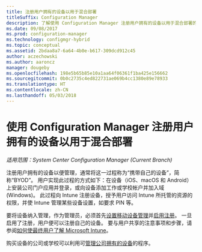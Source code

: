 ```yaml
---
title: 注册用户拥有的设备以用于混合部署
titleSuffix: Configuration Manager
description: 了解使用 Configuration Manager 注册用户拥有的设备以用于混合部署的不同方法。
ms.date: 09/08/2017
ms.prod: configuration-manager
ms.technology: configmgr-hybrid
ms.topic: conceptual
ms.assetid: 2bdaa8a7-6a64-4b0e-b617-309dcd912c45
author: aczechowski
ms.author: aaroncz
manager: dougeby
ms.openlocfilehash: 198e5b65b85e10a1aa64f06361f1ba425e156662
ms.sourcegitcommit: 0b0c2735c4ed822731ae069b4cc1380e89e78933
ms.translationtype: HT
ms.contentlocale: zh-CN
ms.lasthandoff: 05/03/2018
---
```

# <a name="enroll-user-owned-devices-for-hybrid-deployments-with-configuration-manager"></a>使用 Configuration Manager 注册用户拥有的设备以用于混合部署

*适用范围：System Center Configuration Manager (Current Branch)*

注册用户拥有的设备以便管理，通常将这一过程称为“携带自己的设备”，简称“BYOD”。 用户实现此过程的方式如下：在设备（iOS、macOS 和 Android）上安装公司门户应用并登录，或向设备添加工作或学校帐户并加入域 (Windows)。 此过程向 Intune 注册设备，授予用户访问 Intune 所托管的资源的权限，并使 Intune 管理某些设备设置，如要求 PIN 等。

要将设备纳入管理，作为管理员，必须首先[设置移动设备管理](setup-hybrid-mdm.md)并[启用注册](enable-platform-enrollment.md)。 一旦启用了注册，用户便可以注册自己的设备。 要与用户共享的注意事项和步骤，请参阅[如何使最终用户了解 Microsoft Intune](https://docs.microsoft.com/intune/end-user-educate)。

购买设备的公司或学校可以利用可[管理公司拥有的设备](enroll-company-owned-devices.md)的程序。
